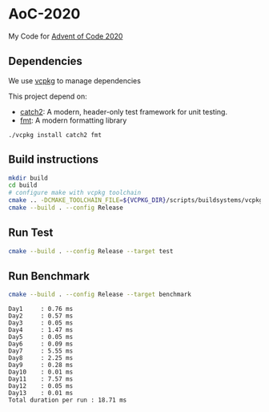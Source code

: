 # AoC-2020
My Code for [Advent of Code 2020](https://adventofcode.com/2020)

## Dependencies

We use [vcpkg](https://github.com/Microsoft/vcpkg) to manage dependencies

This project depend on:
- [catch2](https://github.com/catchorg/Catch2): A modern, header-only test framework for unit testing.
- [fmt](https://fmt.dev/latest/index.html): A modern formatting library

```
./vcpkg install catch2 fmt
```

## Build instructions

```bash
mkdir build
cd build
# configure make with vcpkg toolchain
cmake .. -DCMAKE_TOOLCHAIN_FILE=${VCPKG_DIR}/scripts/buildsystems/vcpkg.cmake
cmake --build . --config Release
```

## Run Test

```bash
cmake --build . --config Release --target test
```

## Run Benchmark

```bash
cmake --build . --config Release --target benchmark
```

```
Day1     : 0.76 ms
Day2     : 0.57 ms
Day3     : 0.05 ms
Day4     : 1.47 ms
Day5     : 0.05 ms
Day6     : 0.09 ms
Day7     : 5.55 ms
Day8     : 2.25 ms
Day9     : 0.28 ms
Day10    : 0.01 ms
Day11    : 7.57 ms
Day12    : 0.05 ms
Day13    : 0.01 ms
Total duration per run : 18.71 ms
```